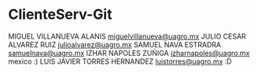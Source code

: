 # ClienteServ-Git
MIGUEL VILLANUEVA ALANIS miguelvillanueva@uagro.mx
JULIO CESAR ALVAREZ RUIZ julioalvarez@uagro.mx
SAMUEL NAVA ESTRADRA samuelnava@uagro.mx
IZHAR NAPOLES ZUÑIGA izharnapoles@uagro.mx mexico :)
LUIS JAVIER TORRES HERNANDEZ luistorres@uagro.mx :D